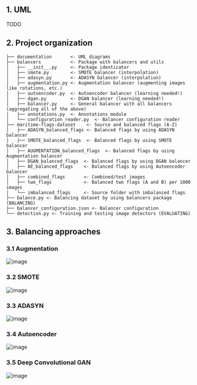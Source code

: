 ## 1. UML
TODO

## 2. Project organization
```
├── documentation       <- UML diagrams
├── balancers           <- Package with balancers and utils
│   ├── __init__.py     <- Package identicator
│   ├── smote.py        <- SMOTE balancer (interpolation)
│   ├── adasyn.py       <- ADASYN balancer (interpolation)
│   ├── augmentation.py <- Augmentation balancer (augmenting images like rotations, etc.)
│   ├── autoencoder.py  <- Autoencoder balancer (learning needed!)
│   ├── dgan.py         <- DGAN balancer (learning needed!)
│   ├── balancer.py     <- General balancer with all balancers (aggregating all of the above)
│   ├── annotations.py  <- Annotations module
│   └── configuration_reader.py  <- Balancer configuration reader
├── maritime-flags-dataset    <- Source and balanced flags (A-Z)
│   ├── ADASYN_balanced_flags <- Balanced flags by using ADASYN balancer
│   ├── SMOTE_balanced_flags  <- Balanced flags by using SMOTE balancer
│   ├── AUGMENTATION_balanced_flags  <- Balanced flags by using Augmentation balancer
│   ├── DGAN_balanced_flags  <- Balanced flags by using DGAN balancer
│   ├── AE_balanced_flags    <- Balanced flags by using Autoencoder balancer
│   ├── combined_flags       <- Combined/test images 
│   ├── two_flags            <- Balanced two flags (A and B) per 1000 images
│   └── imbalanced_flags     <- Source folder with imbalanced flags
├── balance.py <- Balancing dataset by using balancers package (BALANCING)
├── balancer_configuration.json <- Balancer configuration
└── detection.py <- Training and testing image detectors (EVALUATING)
```
## 3. Balancing approaches
### 3.1 Augmentation
![image](https://github.com/user-attachments/assets/853a495e-1c16-4de4-8ad1-1334a6338bcd)

### 3.2 SMOTE
![image](https://github.com/user-attachments/assets/29c468ba-70f1-4650-8110-82f006c1075b)

### 3.3 ADASYN
![image](https://github.com/user-attachments/assets/7a004a3e-8bf9-468a-a375-4d30d2c98735)

### 3.4 Autoencoder
![image](https://github.com/user-attachments/assets/63f77f71-79b2-4879-b1e7-1dcc876de327)

### 3.5 Deep Convolutional GAN
![image](https://github.com/user-attachments/assets/cd73ea8b-2670-4db2-af29-7475bc267b35)
